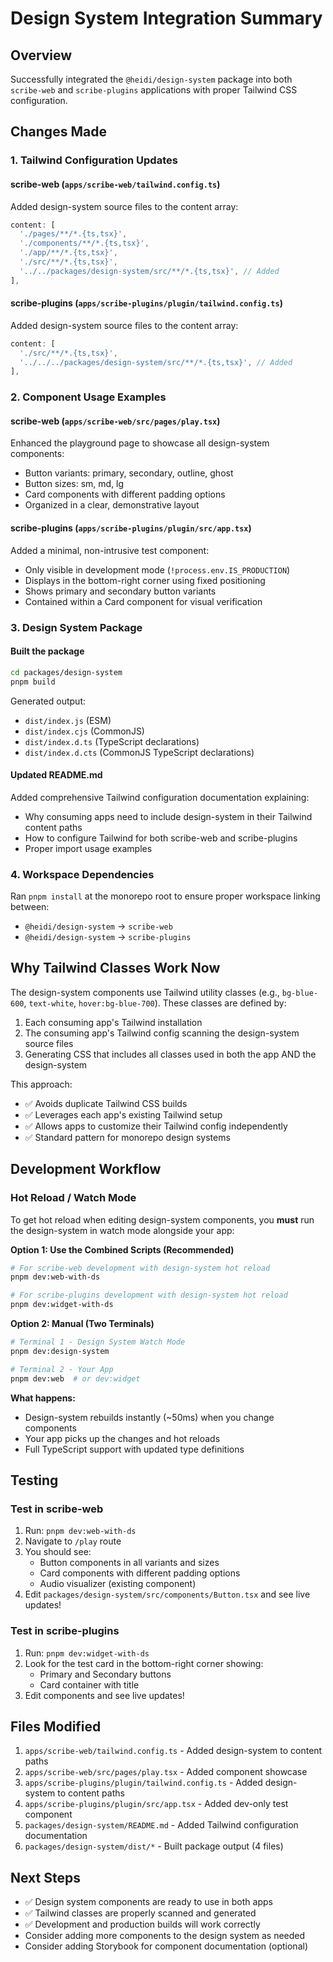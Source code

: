 # Design System Integration Summary

## Overview
Successfully integrated the `@heidi/design-system` package into both `scribe-web` and `scribe-plugins` applications with proper Tailwind CSS configuration.

## Changes Made

### 1. Tailwind Configuration Updates

#### scribe-web (`apps/scribe-web/tailwind.config.ts`)
Added design-system source files to the content array:
```typescript
content: [
  './pages/**/*.{ts,tsx}',
  './components/**/*.{ts,tsx}',
  './app/**/*.{ts,tsx}',
  './src/**/*.{ts,tsx}',
  '../../packages/design-system/src/**/*.{ts,tsx}', // Added
],
```

#### scribe-plugins (`apps/scribe-plugins/plugin/tailwind.config.ts`)
Added design-system source files to the content array:
```typescript
content: [
  './src/**/*.{ts,tsx}',
  '../../../packages/design-system/src/**/*.{ts,tsx}', // Added
],
```

### 2. Component Usage Examples

#### scribe-web (`apps/scribe-web/src/pages/play.tsx`)
Enhanced the playground page to showcase all design-system components:
- Button variants: primary, secondary, outline, ghost
- Button sizes: sm, md, lg
- Card components with different padding options
- Organized in a clear, demonstrative layout

#### scribe-plugins (`apps/scribe-plugins/plugin/src/app.tsx`)
Added a minimal, non-intrusive test component:
- Only visible in development mode (`!process.env.IS_PRODUCTION`)
- Displays in the bottom-right corner using fixed positioning
- Shows primary and secondary button variants
- Contained within a Card component for visual verification

### 3. Design System Package

#### Built the package
```bash
cd packages/design-system
pnpm build
```

Generated output:
- `dist/index.js` (ESM)
- `dist/index.cjs` (CommonJS)
- `dist/index.d.ts` (TypeScript declarations)
- `dist/index.d.cts` (CommonJS TypeScript declarations)

#### Updated README.md
Added comprehensive Tailwind configuration documentation explaining:
- Why consuming apps need to include design-system in their Tailwind content paths
- How to configure Tailwind for both scribe-web and scribe-plugins
- Proper import usage examples

### 4. Workspace Dependencies
Ran `pnpm install` at the monorepo root to ensure proper workspace linking between:
- `@heidi/design-system` → `scribe-web`
- `@heidi/design-system` → `scribe-plugins`

## Why Tailwind Classes Work Now

The design-system components use Tailwind utility classes (e.g., `bg-blue-600`, `text-white`, `hover:bg-blue-700`). These classes are defined by:
1. Each consuming app's Tailwind installation
2. The consuming app's Tailwind config scanning the design-system source files
3. Generating CSS that includes all classes used in both the app AND the design-system

This approach:
- ✅ Avoids duplicate Tailwind CSS builds
- ✅ Leverages each app's existing Tailwind setup
- ✅ Allows apps to customize their Tailwind config independently
- ✅ Standard pattern for monorepo design systems

## Development Workflow

### Hot Reload / Watch Mode

To get hot reload when editing design-system components, you **must** run the design-system in watch mode alongside your app:

**Option 1: Use the Combined Scripts (Recommended)**
```bash
# For scribe-web development with design-system hot reload
pnpm dev:web-with-ds

# For scribe-plugins development with design-system hot reload
pnpm dev:widget-with-ds
```

**Option 2: Manual (Two Terminals)**
```bash
# Terminal 1 - Design System Watch Mode
pnpm dev:design-system

# Terminal 2 - Your App
pnpm dev:web  # or dev:widget
```

**What happens:**
- Design-system rebuilds instantly (~50ms) when you change components
- Your app picks up the changes and hot reloads
- Full TypeScript support with updated type definitions

## Testing

### Test in scribe-web
1. Run: `pnpm dev:web-with-ds`
2. Navigate to `/play` route
3. You should see:
   - Button components in all variants and sizes
   - Card components with different padding options
   - Audio visualizer (existing component)
4. Edit `packages/design-system/src/components/Button.tsx` and see live updates!

### Test in scribe-plugins
1. Run: `pnpm dev:widget-with-ds`
2. Look for the test card in the bottom-right corner showing:
   - Primary and Secondary buttons
   - Card container with title
3. Edit components and see live updates!

## Files Modified

1. `apps/scribe-web/tailwind.config.ts` - Added design-system to content paths
2. `apps/scribe-web/src/pages/play.tsx` - Added component showcase
3. `apps/scribe-plugins/plugin/tailwind.config.ts` - Added design-system to content paths
4. `apps/scribe-plugins/plugin/src/app.tsx` - Added dev-only test component
5. `packages/design-system/README.md` - Added Tailwind configuration documentation
6. `packages/design-system/dist/*` - Built package output (4 files)

## Next Steps

- ✅ Design system components are ready to use in both apps
- ✅ Tailwind classes are properly scanned and generated
- ✅ Development and production builds will work correctly
- Consider adding more components to the design system as needed
- Consider adding Storybook for component documentation (optional)

